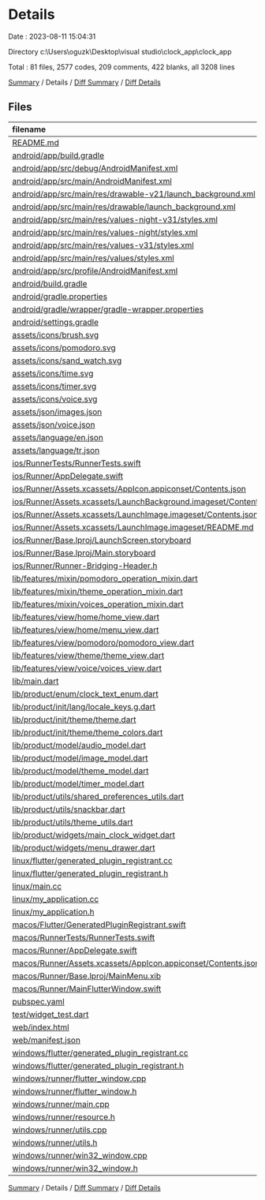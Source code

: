 # Details

Date : 2023-08-11 15:04:31

Directory c:\\Users\\oguzk\\Desktop\\visual studio\\clock_app\\clock_app

Total : 81 files,  2577 codes, 209 comments, 422 blanks, all 3208 lines

[Summary](results.md) / Details / [Diff Summary](diff.md) / [Diff Details](diff-details.md)

## Files
| filename | language | code | comment | blank | total |
| :--- | :--- | ---: | ---: | ---: | ---: |
| [README.md](/README.md) | Markdown | 10 | 0 | 7 | 17 |
| [android/app/build.gradle](/android/app/build.gradle) | Groovy | 64 | 3 | 15 | 82 |
| [android/app/src/debug/AndroidManifest.xml](/android/app/src/debug/AndroidManifest.xml) | XML | 3 | 4 | 1 | 8 |
| [android/app/src/main/AndroidManifest.xml](/android/app/src/main/AndroidManifest.xml) | XML | 27 | 6 | 1 | 34 |
| [android/app/src/main/res/drawable-v21/launch_background.xml](/android/app/src/main/res/drawable-v21/launch_background.xml) | XML | 9 | 0 | 1 | 10 |
| [android/app/src/main/res/drawable/launch_background.xml](/android/app/src/main/res/drawable/launch_background.xml) | XML | 9 | 0 | 1 | 10 |
| [android/app/src/main/res/values-night-v31/styles.xml](/android/app/src/main/res/values-night-v31/styles.xml) | XML | 12 | 7 | 1 | 20 |
| [android/app/src/main/res/values-night/styles.xml](/android/app/src/main/res/values-night/styles.xml) | XML | 13 | 9 | 1 | 23 |
| [android/app/src/main/res/values-v31/styles.xml](/android/app/src/main/res/values-v31/styles.xml) | XML | 12 | 7 | 1 | 20 |
| [android/app/src/main/res/values/styles.xml](/android/app/src/main/res/values/styles.xml) | XML | 13 | 9 | 1 | 23 |
| [android/app/src/profile/AndroidManifest.xml](/android/app/src/profile/AndroidManifest.xml) | XML | 3 | 4 | 1 | 8 |
| [android/build.gradle](/android/build.gradle) | Groovy | 27 | 0 | 5 | 32 |
| [android/gradle.properties](/android/gradle.properties) | Properties | 3 | 0 | 1 | 4 |
| [android/gradle/wrapper/gradle-wrapper.properties](/android/gradle/wrapper/gradle-wrapper.properties) | Properties | 5 | 0 | 1 | 6 |
| [android/settings.gradle](/android/settings.gradle) | Groovy | 16 | 0 | 5 | 21 |
| [assets/icons/brush.svg](/assets/icons/brush.svg) | XML | 4 | 0 | 1 | 5 |
| [assets/icons/pomodoro.svg](/assets/icons/pomodoro.svg) | XML | 6 | 0 | 1 | 7 |
| [assets/icons/sand_watch.svg](/assets/icons/sand_watch.svg) | XML | 3 | 0 | 1 | 4 |
| [assets/icons/time.svg](/assets/icons/time.svg) | XML | 5 | 0 | 0 | 5 |
| [assets/icons/timer.svg](/assets/icons/timer.svg) | XML | 5 | 0 | 1 | 6 |
| [assets/icons/voice.svg](/assets/icons/voice.svg) | XML | 9 | 0 | 1 | 10 |
| [assets/json/images.json](/assets/json/images.json) | JSON | 12 | 0 | 0 | 12 |
| [assets/json/voice.json](/assets/json/voice.json) | JSON | 17 | 0 | 0 | 17 |
| [assets/language/en.json](/assets/language/en.json) | JSON | 9 | 0 | 0 | 9 |
| [assets/language/tr.json](/assets/language/tr.json) | JSON | 9 | 0 | 0 | 9 |
| [ios/RunnerTests/RunnerTests.swift](/ios/RunnerTests/RunnerTests.swift) | Swift | 7 | 2 | 4 | 13 |
| [ios/Runner/AppDelegate.swift](/ios/Runner/AppDelegate.swift) | Swift | 12 | 0 | 2 | 14 |
| [ios/Runner/Assets.xcassets/AppIcon.appiconset/Contents.json](/ios/Runner/Assets.xcassets/AppIcon.appiconset/Contents.json) | JSON | 122 | 0 | 1 | 123 |
| [ios/Runner/Assets.xcassets/LaunchBackground.imageset/Contents.json](/ios/Runner/Assets.xcassets/LaunchBackground.imageset/Contents.json) | JSON | 21 | 0 | 1 | 22 |
| [ios/Runner/Assets.xcassets/LaunchImage.imageset/Contents.json](/ios/Runner/Assets.xcassets/LaunchImage.imageset/Contents.json) | JSON | 23 | 0 | 1 | 24 |
| [ios/Runner/Assets.xcassets/LaunchImage.imageset/README.md](/ios/Runner/Assets.xcassets/LaunchImage.imageset/README.md) | Markdown | 3 | 0 | 2 | 5 |
| [ios/Runner/Base.lproj/LaunchScreen.storyboard](/ios/Runner/Base.lproj/LaunchScreen.storyboard) | XML | 43 | 1 | 1 | 45 |
| [ios/Runner/Base.lproj/Main.storyboard](/ios/Runner/Base.lproj/Main.storyboard) | XML | 25 | 1 | 1 | 27 |
| [ios/Runner/Runner-Bridging-Header.h](/ios/Runner/Runner-Bridging-Header.h) | C++ | 1 | 0 | 1 | 2 |
| [lib/features/mixin/pomodoro_operation_mixin.dart](/lib/features/mixin/pomodoro_operation_mixin.dart) | Dart | 101 | 0 | 20 | 121 |
| [lib/features/mixin/theme_operation_mixin.dart](/lib/features/mixin/theme_operation_mixin.dart) | Dart | 15 | 0 | 3 | 18 |
| [lib/features/mixin/voices_operation_mixin.dart](/lib/features/mixin/voices_operation_mixin.dart) | Dart | 59 | 0 | 8 | 67 |
| [lib/features/view/home/home_view.dart](/lib/features/view/home/home_view.dart) | Dart | 60 | 1 | 11 | 72 |
| [lib/features/view/home/menu_view.dart](/lib/features/view/home/menu_view.dart) | Dart | 27 | 1 | 5 | 33 |
| [lib/features/view/pomodoro/pomodoro_view.dart](/lib/features/view/pomodoro/pomodoro_view.dart) | Dart | 82 | 0 | 10 | 92 |
| [lib/features/view/theme/theme_view.dart](/lib/features/view/theme/theme_view.dart) | Dart | 83 | 1 | 8 | 92 |
| [lib/features/view/voice/voices_view.dart](/lib/features/view/voice/voices_view.dart) | Dart | 74 | 0 | 7 | 81 |
| [lib/main.dart](/lib/main.dart) | Dart | 41 | 0 | 4 | 45 |
| [lib/product/enum/clock_text_enum.dart](/lib/product/enum/clock_text_enum.dart) | Dart | 4 | 0 | 1 | 5 |
| [lib/product/init/lang/locale_keys.g.dart](/lib/product/init/lang/locale_keys.g.dart) | Dart | 9 | 1 | 2 | 12 |
| [lib/product/init/theme/theme.dart](/lib/product/init/theme/theme.dart) | Dart | 30 | 0 | 3 | 33 |
| [lib/product/init/theme/theme_colors.dart](/lib/product/init/theme/theme_colors.dart) | Dart | 7 | 0 | 2 | 9 |
| [lib/product/model/audio_model.dart](/lib/product/model/audio_model.dart) | Dart | 6 | 0 | 2 | 8 |
| [lib/product/model/image_model.dart](/lib/product/model/image_model.dart) | Dart | 7 | 0 | 3 | 10 |
| [lib/product/model/theme_model.dart](/lib/product/model/theme_model.dart) | Dart | 10 | 0 | 3 | 13 |
| [lib/product/model/timer_model.dart](/lib/product/model/timer_model.dart) | Dart | 29 | 0 | 4 | 33 |
| [lib/product/utils/shared_preferences_utils.dart](/lib/product/utils/shared_preferences_utils.dart) | Dart | 16 | 0 | 5 | 21 |
| [lib/product/utils/snackbar.dart](/lib/product/utils/snackbar.dart) | Dart | 20 | 0 | 2 | 22 |
| [lib/product/utils/theme_utils.dart](/lib/product/utils/theme_utils.dart) | Dart | 12 | 0 | 2 | 14 |
| [lib/product/widgets/main_clock_widget.dart](/lib/product/widgets/main_clock_widget.dart) | Dart | 52 | 0 | 11 | 63 |
| [lib/product/widgets/menu_drawer.dart](/lib/product/widgets/menu_drawer.dart) | Dart | 79 | 1 | 6 | 86 |
| [linux/flutter/generated_plugin_registrant.cc](/linux/flutter/generated_plugin_registrant.cc) | C++ | 11 | 4 | 5 | 20 |
| [linux/flutter/generated_plugin_registrant.h](/linux/flutter/generated_plugin_registrant.h) | C++ | 5 | 5 | 6 | 16 |
| [linux/main.cc](/linux/main.cc) | C++ | 5 | 0 | 2 | 7 |
| [linux/my_application.cc](/linux/my_application.cc) | C++ | 74 | 11 | 20 | 105 |
| [linux/my_application.h](/linux/my_application.h) | C++ | 7 | 7 | 5 | 19 |
| [macos/Flutter/GeneratedPluginRegistrant.swift](/macos/Flutter/GeneratedPluginRegistrant.swift) | Swift | 20 | 3 | 4 | 27 |
| [macos/RunnerTests/RunnerTests.swift](/macos/RunnerTests/RunnerTests.swift) | Swift | 7 | 2 | 4 | 13 |
| [macos/Runner/AppDelegate.swift](/macos/Runner/AppDelegate.swift) | Swift | 8 | 0 | 2 | 10 |
| [macos/Runner/Assets.xcassets/AppIcon.appiconset/Contents.json](/macos/Runner/Assets.xcassets/AppIcon.appiconset/Contents.json) | JSON | 68 | 0 | 1 | 69 |
| [macos/Runner/Base.lproj/MainMenu.xib](/macos/Runner/Base.lproj/MainMenu.xib) | XML | 343 | 0 | 1 | 344 |
| [macos/Runner/MainFlutterWindow.swift](/macos/Runner/MainFlutterWindow.swift) | Swift | 12 | 0 | 4 | 16 |
| [pubspec.yaml](/pubspec.yaml) | YAML | 41 | 2 | 13 | 56 |
| [test/widget_test.dart](/test/widget_test.dart) | Dart | 14 | 10 | 7 | 31 |
| [web/index.html](/web/index.html) | HTML | 98 | 16 | 21 | 135 |
| [web/manifest.json](/web/manifest.json) | JSON | 35 | 0 | 1 | 36 |
| [windows/flutter/generated_plugin_registrant.cc](/windows/flutter/generated_plugin_registrant.cc) | C++ | 12 | 4 | 5 | 21 |
| [windows/flutter/generated_plugin_registrant.h](/windows/flutter/generated_plugin_registrant.h) | C++ | 5 | 5 | 6 | 16 |
| [windows/runner/flutter_window.cpp](/windows/runner/flutter_window.cpp) | C++ | 48 | 4 | 15 | 67 |
| [windows/runner/flutter_window.h](/windows/runner/flutter_window.h) | C++ | 20 | 5 | 9 | 34 |
| [windows/runner/main.cpp](/windows/runner/main.cpp) | C++ | 30 | 4 | 10 | 44 |
| [windows/runner/resource.h](/windows/runner/resource.h) | C++ | 9 | 6 | 2 | 17 |
| [windows/runner/utils.cpp](/windows/runner/utils.cpp) | C++ | 54 | 2 | 10 | 66 |
| [windows/runner/utils.h](/windows/runner/utils.h) | C++ | 8 | 6 | 6 | 20 |
| [windows/runner/win32_window.cpp](/windows/runner/win32_window.cpp) | C++ | 210 | 24 | 55 | 289 |
| [windows/runner/win32_window.h](/windows/runner/win32_window.h) | C++ | 48 | 31 | 24 | 103 |

[Summary](results.md) / Details / [Diff Summary](diff.md) / [Diff Details](diff-details.md)